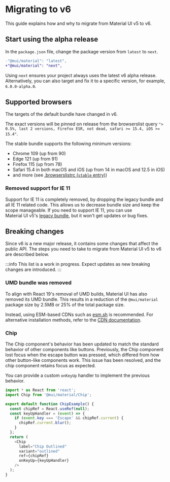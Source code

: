 # Migrating to v6

<p class="description">This guide explains how and why to migrate from Material UI v5 to v6.</p>

## Start using the alpha release

In the `package.json` file, change the package version from `latest` to `next`.

```diff title="package.json"
-"@mui/material": "latest",
+"@mui/material": "next",
```

Using `next` ensures your project always uses the latest v6 alpha release.
Alternatively, you can also target and fix it to a specific version, for example, `6.0.0-alpha.0`.

## Supported browsers

The targets of the default bundle have changed in v6.

The exact versions will be pinned on release from the browserslist query `"> 0.5%, last 2 versions, Firefox ESR, not dead, safari >= 15.4, iOS >= 15.4"`.

The stable bundle supports the following minimum versions:

<!-- #stable-snapshot -->

- Chrome 109 (up from 90)
- Edge 121 (up from 91)
- Firefox 115 (up from 78)
- Safari 15.4 in both macOS and iOS (up from 14 in macOS and 12.5 in iOS)
- and more (see [.browserslistrc (`stable` entry)](https://github.com/mui/material-ui/blob/v6.0.0/.browserslistrc#L16))

### Removed support for IE 11

Support for IE 11 is completely removed, by dropping the legacy bundle and all IE 11 related code.
This allows us to decrease bundle size and keep the scope manageable.
If you need to support IE 11, you can use Material UI v5's [legacy bundle](https://v5.mui.com/material-ui/guides/minimizing-bundle-size/#legacy-bundle), but it won't get updates or bug fixes.

## Breaking changes

Since v6 is a new major release, it contains some changes that affect the public API.
The steps you need to take to migrate from Material UI v5 to v6 are described below.

:::info
This list is a work in progress.
Expect updates as new breaking changes are introduced.
:::

### UMD bundle was removed

To align with React 19's removal of UMD builds, Material UI has also removed its UMD bundle.
This results in a reduction of the `@mui/material` package size by 2.5MB or 25% of the total package size.

Instead, using ESM-based CDNs such as [esm.sh](https://esm.sh/) is recommended.
For alternative installation methods, refer to the [CDN documentation](/material-ui/getting-started/installation/#cdn).

### Chip

The Chip component's behavior has been updated to match the standard behavior of other components like buttons.
Previously, the Chip component lost focus when the escape button was pressed, which differed from how other button-like components work.
This issue has been resolved, and the chip component retains focus as expected.

You can provide a custom `onKeyUp` handler to implement the previous behavior.

```js
import * as React from 'react';
import Chip from '@mui/material/Chip';

export default function ChipExample() {
  const chipRef = React.useRef(null);
  const keyUpHandler = (event) => {
    if (event.key === 'Escape' && chipRef.current) {
      chipRef.current.blur();
    }
  };
  return (
    <Chip
      label="Chip Outlined"
      variant="outlined"
      ref={chipRef}
      onKeyUp={keyUpHandler}
    />
  );
}
```
